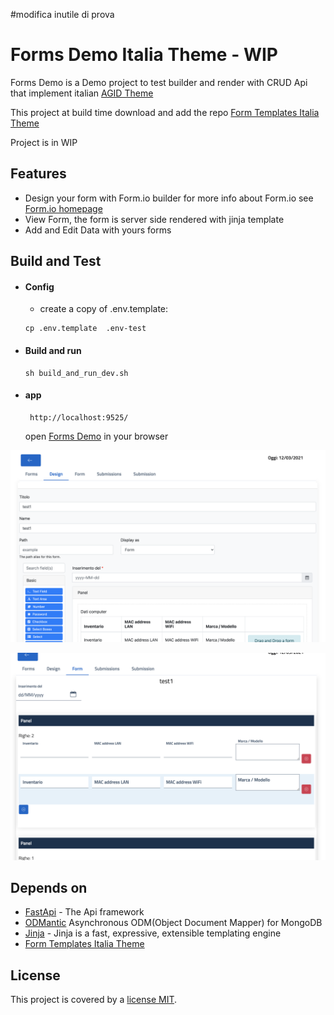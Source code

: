 #modifica inutile di prova

# Forms Demo Italia Theme - WIP

Forms Demo is a Demo project to test builder and render with CRUD Api that implement italian [AGID Theme](https://github.com/italia/bootstrap-italia/) 

This project at build time download and add the repo [Form Templates Italia Theme](https://github.com/INRIM/forms-theme-italia)

Project is in WIP

## Features

- Design your form with Form.io builder for more info about Form.io see [Form.io homepage](https://www.form.io)
- View Form, the form is server side rendered with jinja template
- Add and Edit Data with yours forms

## Build and Test

- #### Config 
    - create a copy of .env.template:
    ```
    cp .env.template  .env-test
    ```
      
- #### Build and run      
    ```
    sh build_and_run_dev.sh
    ```

- #### app  
    ```
     http://localhost:9525/
    ```
    open [Forms Demo](http://localhost:9525/) in your browser
  

![Screen](gallery/design.png "Screen")

![Screen](gallery/enter_data.png "Screen")

## Depends on

* [FastApi](https://fastapi.tiangolo.com) - The Api framework
* [ODMantic](https://github.com/art049/odmantic) Asynchronous ODM(Object Document Mapper) for MongoDB
* [Jinja](https://github.com/pallets/jinja) - Jinja is a fast, expressive, extensible templating engine 
* [Form Templates Italia Theme](https://github.com/INRIM/forms-theme-italia)


## License

This project is covered by a [license MIT](https://github.com/INRIM/inrim-forms-demo/blob/master/LICENSE).
